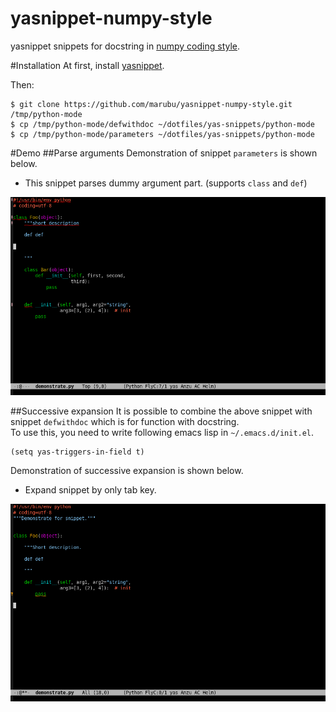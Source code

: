 yasnippet-numpy-style
=====================

yasnippet snippets for docstring in [numpy coding style](https://github.com/numpy/numpy/blob/master/doc/HOWTO_DOCUMENT.rst.txt).

#Installation
At first, install [yasnippet](https://github.com/capitaomorte/yasnippet).

Then:
```shell
$ git clone https://github.com/marubu/yasnippet-numpy-style.git /tmp/python-mode
$ cp /tmp/python-mode/defwithdoc ~/dotfiles/yas-snippets/python-mode
$ cp /tmp/python-mode/parameters ~/dotfiles/yas-snippets/python-mode
```

#Demo
##Parse arguments
Demonstration of snippet `parameters` is shown below.
* This snippet parses dummy argument part. (supports `class` and `def`)

![alt text](images/snippet_parse.gif)

##Successive expansion
It is possible to combine the above snippet with snippet `defwithdoc` which is for function with docstring.  
To use this, you need to write following emacs lisp in `~/.emacs.d/init.el`.
```
(setq yas-triggers-in-field t)
```
Demonstration of successive expansion is shown below.
* Expand snippet by only tab key.

![alt text](images/snippet_successive.gif)
